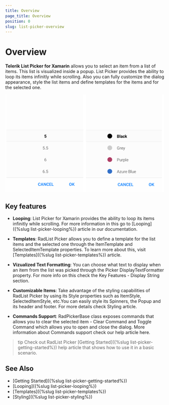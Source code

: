 ```yaml
---
title: Overview
page_title: Overview
position: 0
slug: list-picker-overview
---
```


# Overview

**Telerik List Picker for Xamarin** allows you to select an item from a list of items. This list is visualized inside a popup. List Picker provides the ability to loop its items infinitly while scrolling. Also you can fully customize the dialog appearance, style the list items and define templates for the items and for the selected one.  

![List Picker Overview](images/list_picker_overview.png)

## Key features

* **Looping**: List Picker for Xamarin provides the ability to loop its items infinitly while scrolling. For more information in this go to [Looping]({%slug list-picker-looping%}) article in our documentation.

* **Templates**: RadList Picker allows you to define a template for the list items and the selected one through the ItemTemplate and SelectedItemTemplate properties. To learn more about this, visit [Templates]({%slug list-picker-templates%}) article.

* **Vizualized Text Formatting**: You can choose what text to display when an item from the list was picked through the Picker DisplayTextFormatter property. For more info on this check the Key Features - Display String section.

* **Customizable Items**:  Take advantage of the styling capabilities of RadList Picker by using its Style properties such as ItemStyle, SelectedItemStyle, etc.You can easily style its Spinners, the Popup and its header and footer. For more details check Styling article.

* **Commands Support**: RadPickerBase class exposes commands that allows you to clear the selected item - Clear Command and Toggle Command which allows you to open and close the dialog. More information about Commands support check our help article here.

>tip Check out RadList Picker [Getting Started]({%slug list-picker-getting-started%}) help article that shows how to use it in a basic scenario.

## See Also

- [Getting Started]({%slug list-picker-getting-started%})
- [Looping]({%slug list-picker-looping%})
- [Templates]({%slug list-picker-templates%})
- [Styling]({%slug list-picker-styling%})